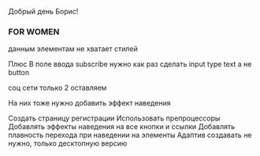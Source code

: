 Добрый день Борис!

<h3 class="item__heading">FOR WOMEN</h3> данным элементам не хватает стилей

Плюс В поле ввода subscribe нужно как раз сделать input type text а не button

соц сети только 2 оставляем

На них тоже нужно добавить эффект наведения

Создать страницу регистрации
Использовать препроцессоры
Добавлять эффекты наведения на все кнопки и ссылки
Добавлять плавность перехода при наведении на элементы
Адаптив создавать не нужно, только десктопную версию